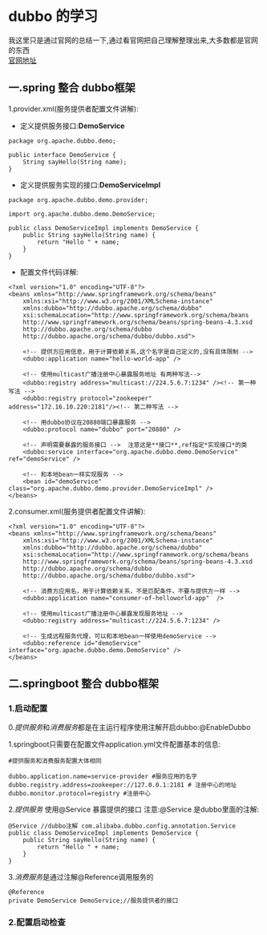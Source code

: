 # dubbo 的学习

我这里只是通过官网的总结一下,通过看官网把自己理解整理出来,大多数都是官网的东西</br>
[官网地址](http://dubbo.apache.org/zh-cn/docs/user/quick-start.html)

## 一.spring 整合 dubbo框架
1.provider.xml(服务提供者配置文件讲解):
* 定义提供服务接口:**DemoService**
```
package org.apache.dubbo.demo;

public interface DemoService {
    String sayHello(String name);
}

```
* 定义提供服务实现的接口:**DemoServiceImpl**
```
package org.apache.dubbo.demo.provider;
 
import org.apache.dubbo.demo.DemoService;
 
public class DemoServiceImpl implements DemoService {
    public String sayHello(String name) {
        return "Hello " + name;
    }
}

```
* 配置文件代码详解:
```
<?xml version="1.0" encoding="UTF-8"?>
<beans xmlns="http://www.springframework.org/schema/beans"
    xmlns:xsi="http://www.w3.org/2001/XMLSchema-instance"
    xmlns:dubbo="http://dubbo.apache.org/schema/dubbo"
    xsi:schemaLocation="http://www.springframework.org/schema/beans 
    http://www.springframework.org/schema/beans/spring-beans-4.3.xsd
    http://dubbo.apache.org/schema/dubbo
    http://dubbo.apache.org/schema/dubbo/dubbo.xsd">
 
    <!-- 提供方应用信息，用于计算依赖关系,这个名字是自己定义的,没有具体限制 -->
    <dubbo:application name="hello-world-app" />
 
    <!-- 使用multicast广播注册中心暴露服务地址 有两种写法-->
    <dubbo:registry address="multicast://224.5.6.7:1234" /><!-- 第一种写法 -->
    <dubbo:registry protocol="zookeeper" address="172.16.10.220:2181"/><!-- 第二种写法 -->
 
    <!-- 用dubbo协议在20880端口暴露服务 -->
    <dubbo:protocol name="dubbo" port="20880" />
 
    <!-- 声明需要暴露的服务接口 -->  注意这是**接口**,ref指定*实现接口*的类
    <dubbo:service interface="org.apache.dubbo.demo.DemoService" ref="demoService" />
 
    <!-- 和本地bean一样实现服务 -->
    <bean id="demoService" class="org.apache.dubbo.demo.provider.DemoServiceImpl" />
</beans>
```
2.consumer.xml(服务提供者配置文件讲解):
```
<?xml version="1.0" encoding="UTF-8"?>
<beans xmlns="http://www.springframework.org/schema/beans"
    xmlns:xsi="http://www.w3.org/2001/XMLSchema-instance"
    xmlns:dubbo="http://dubbo.apache.org/schema/dubbo"
    xsi:schemaLocation="http://www.springframework.org/schema/beans        
    http://www.springframework.org/schema/beans/spring-beans-4.3.xsd        
    http://dubbo.apache.org/schema/dubbo        
    http://dubbo.apache.org/schema/dubbo/dubbo.xsd">
 
    <!-- 消费方应用名，用于计算依赖关系，不是匹配条件，不要与提供方一样 -->
    <dubbo:application name="consumer-of-helloworld-app"  />
 
    <!-- 使用multicast广播注册中心暴露发现服务地址 -->
    <dubbo:registry address="multicast://224.5.6.7:1234" />
 
    <!-- 生成远程服务代理，可以和本地bean一样使用demoService -->
    <dubbo:reference id="demoService" interface="org.apache.dubbo.demo.DemoService" />
</beans>
```

## 二.springboot 整合 dubbo框架
### 1.启动配置
0.*提供服务*和*消费服务*都是在主运行程序使用注解开启dubbo:@EnableDubbo

1.springboot只需要在配置文件application.yml文件配置基本的信息:
```
#提供服务和消费服务配置大体相同

dubbo.application.name=service-provider #服务应用的名字
dubbo.registry.address=zookeeper://127.0.0.1:2181 # 注册中心的地址
dubbo.monitor.protocol=registry #注册中心
```
2.*提供服务* 使用@Service 暴露提供的接口 注意:@Service 是dubbo里面的注解:
```
@Service //dubbo注解 com.alibaba.dubbo.config.annotation.Service
public class DemoServiceImpl implements DemoService {
    public String sayHello(String name) {
        return "Hello " + name;
    }
}
```
3.*消费服务*是通过注解@Reference调用服务的
```
@Reference
private DemoService DemoService;//服务提供者的接口
```
### 2.配置启动检查
